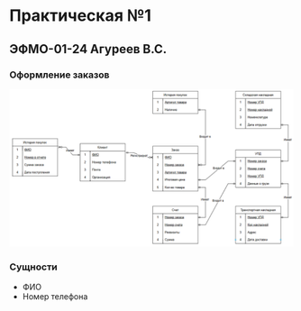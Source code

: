 # Практическая №1 
## ЭФМО-01-24 Агуреев В.С.
### Оформление заказов

![image info](BD.png)

### Сущности

- ФИО
- Номер телефона
